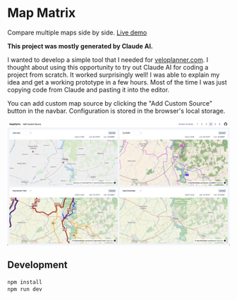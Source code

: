 # Map Matrix

Compare multiple maps side by side. [Live demo](https://veloplanner.github.io/map-matrix/)

**This project was mostly generated by Claude AI.**

I wanted to develop a simple tool that I needed for [veloplanner.com](https://veloplanner.com). I thought about using this opportunity to try out Claude AI for coding a project from scratch. It worked surprisingly well! I was able to explain my idea and get a working prototype in a few hours. Most of the time I was just copying code from Claude and pasting it into the editor.

You can add custom map source by clicking the "Add Custom Source" button in the navbar.
Configuration is stored in the browser's local storage.

![screenshot](https://github.com/veloplanner/map-matrix/blob/main/screenshot.png)

## Development

```
npm install
npm run dev
```
